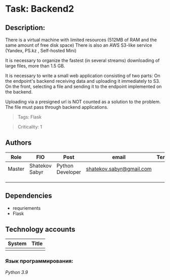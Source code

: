 # Task: Backend2
## Description:

There is a virtual machine with limited resources (512MB of RAM and the same amount of free disk space)
There is also an AWS S3-like service (Yandex, PS.kz , Self-hosted Mini)

It is necessary to organize the fastest (in several streams) downloading of large files, more than 1.5 GB.

It is necessary to write a small web application consisting of two parts:
On the endpoint's backend receiving data and uploading it immediately to S3.
On the front, selecting a file and sending it to the endpoint implemented on the backend.

Uploading via a presigned url is NOT counted as a solution to the problem.
The file must pass through backend applications.


<!-- 
Below, separated by commas, enter the tags of the service (adjectives in the masculine gender), for example: selenium, RASA
-->
> Tags: Flask
<!--
Specify the criticality as a number from 0 (not critical) to 5 (simple leads to serious financial losses)
-->
> Criticality: 1
## Authors

| Role   | FIO            | Post             | email                                                       | Телефон |
|--------|----------------|------------------|-------------------------------------------------------------|---------|
| Master | Shatekov Sabyr | Python Developer | [shatekov.sabyr@gmail.com](mailto:shatekov.sabyr@gmail.com) |         |
|        |                |                  |                                                             |         |
|        |                |                  |                                                             |         |
|        |                |                  |                                                             |         |

## Dependencies

- requriements
- Flask

## Technology accounts

| System | Title |
|--------|-------|
|        |       |


### Язык программирования:
*Python 3.9*
